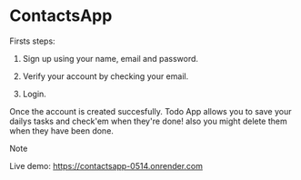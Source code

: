 # ContactsApp

Firsts steps:

1. Sign up using your name, email and password.

2. Verify your account by checking your email.

3. Login.

Once the account is created succesfully. Todo App allows you to save your dailys tasks and check'em when they're done! also you might delete them when they have been done. 


> [!NOTE]
> Live demo: https://contactsapp-0514.onrender.com
